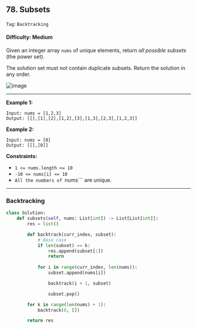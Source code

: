 ## 78. Subsets

```Tag```: ```Backtracking```

#### Difficulty: Medium

Given an integer array ```nums``` of unique elements, return _all possible subsets_ (the power set).

The solution set must not contain duplicate subsets. Return the solution in any order.

![image](https://user-images.githubusercontent.com/35042430/218276564-bb1b1b0b-2f7a-4a81-86bc-4e34250b1975.png)

---

__Example 1:__
```
Input: nums = [1,2,3]
Output: [[],[1],[2],[1,2],[3],[1,3],[2,3],[1,2,3]]
```

__Example 2:__
```
Input: nums = [0]
Output: [[],[0]]
```

__Constraints:__

- ```1 <= nums.length <= 10```
- ```-10 <= nums[i] <= 10```
- ```All the numbers of ```nums``` are unique.

---

### Backtracking

```Python
class Solution:
    def subsets(self, nums: List[int]) -> List[List[int]]:
        res = list()

        def backtrack(curr_index, subset):
            # Base case
            if len(subset) == k:
                res.append(subset[:])
                return
            
            for i in range(curr_index, len(nums)):
                subset.append(nums[i])

                backtrack(i + 1, subset)

                subset.pop()

        for k in range(len(nums) + 1):
            backtrack(0, [])

        return res
```
